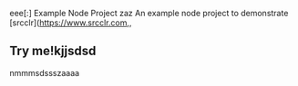 eee[:] Example Node Project
zaz
An example node project to demonstrate [srcclr](https://www.srcclr.com,,
## Try me!kjjsdsd
nmmmsdssszaaaa
